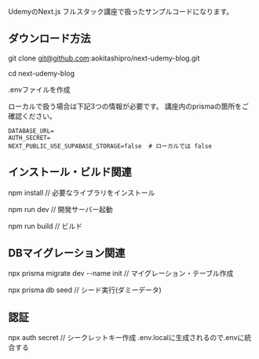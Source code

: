 UdemyのNext.js フルスタック講座で扱ったサンプルコードになります。

## ダウンロード方法

git clone git@github.com:aokitashipro/next-udemy-blog.git

cd next-udemy-blog

.envファイルを作成

ローカルで扱う場合は下記3つの情報が必要です。
講座内のprismaの箇所をご確認ください。

```
DATABASE_URL=
AUTH_SECRET=
NEXT_PUBLIC_USE_SUPABASE_STORAGE=false  # ローカルでは false
```

## インストール・ビルド関連

npm install  // 必要なライブラリをインストール

npm run dev // 開発サーバー起動

npm run build // ビルド

## DBマイグレーション関連

npx prisma migrate dev --name init // マイグレーション・テーブル作成

npx prisma db seed // シード実行(ダミーデータ)

## 認証

npx auth secret // シークレットキー作成 .env.localに生成されるので.envに統合する

